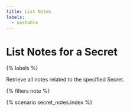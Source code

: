 ```yaml
---
title: List Notes
labels:
  - unstable
---
```


# List Notes for a Secret

{% labels %}

Retrieve all notes related to the specified Secret.

{% filters note %}

{% scenario secret_notes.index %}
